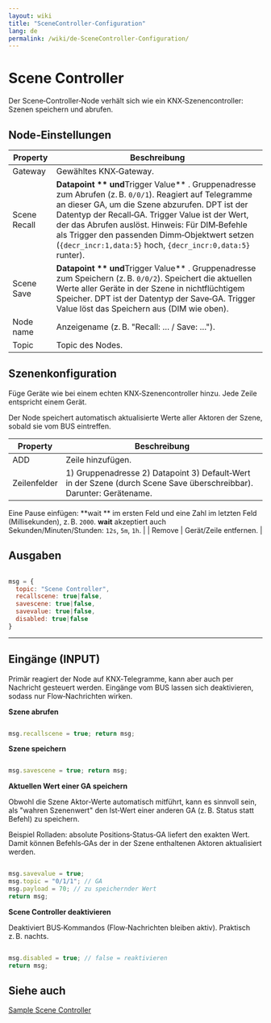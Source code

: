 ```yaml
---
layout: wiki
title: "SceneController-Configuration"
lang: de
permalink: /wiki/de-SceneController-Configuration/
---
```

# Scene Controller

Der Scene‑Controller‑Node verhält sich wie ein KNX‑Szenencontroller: Szenen speichern und abrufen.

## Node‑Einstellungen

| Property | Beschreibung |
|--|--|
| Gateway | Gewähltes KNX‑Gateway. |
| Scene Recall | **Datapoint ** und**Trigger Value** . Gruppenadresse zum Abrufen (z. B. `0/0/1`). Reagiert auf Telegramme an dieser GA, um die Szene abzurufen. DPT ist der Datentyp der Recall‑GA. Trigger Value ist der Wert, der das Abrufen auslöst. Hinweis: Für DIM‑Befehle als Trigger den passenden Dimm‑Objektwert setzen (`{decr_incr:1,data:5}` hoch, `{decr_incr:0,data:5}` runter). |
| Scene Save | **Datapoint ** und**Trigger Value** . Gruppenadresse zum Speichern (z. B. `0/0/2`). Speichert die aktuellen Werte aller Geräte in der Szene in nichtflüchtigem Speicher. DPT ist der Datentyp der Save‑GA. Trigger Value löst das Speichern aus (DIM wie oben). |
| Node name | Anzeigename (z. B. "Recall: … / Save: …"). |
| Topic | Topic des Nodes. |

## Szenenkonfiguration

Füge Geräte wie bei einem echten KNX‑Szenencontroller hinzu. Jede Zeile entspricht einem Gerät.

Der Node speichert automatisch aktualisierte Werte aller Aktoren der Szene, sobald sie vom BUS eintreffen.

| Property | Beschreibung |
|--|--|
| ADD | Zeile hinzufügen. |
| Zeilenfelder | 1) Gruppenadresse 2) Datapoint 3) Default‑Wert in der Szene (durch Scene Save überschreibbar). Darunter: Gerätename.
 Eine Pause einfügen: **wait ** im ersten Feld und eine Zahl im letzten Feld (Millisekunden), z. B. `2000`.
**wait** akzeptiert auch Sekunden/Minuten/Stunden: `12s`, `5m`, `1h`. |
| Remove | Gerät/Zeile entfernen. |

## Ausgaben

```javascript

msg = {
  topic: "Scene Controller",
  recallscene: true|false,
  savescene: true|false,
  savevalue: true|false,
  disabled: true|false
}
```

---

## Eingänge (INPUT)

Primär reagiert der Node auf KNX‑Telegramme, kann aber auch per Nachricht gesteuert werden. Eingänge vom BUS lassen sich deaktivieren, sodass nur Flow‑Nachrichten wirken.

**Szene abrufen**

```javascript

msg.recallscene = true; return msg;
```

**Szene speichern**

```javascript

msg.savescene = true; return msg;
```

**Aktuellen Wert einer GA speichern**

Obwohl die Szene Aktor‑Werte automatisch mitführt, kann es sinnvoll sein, als "wahren Szenenwert" den Ist‑Wert einer anderen GA (z. B. Status statt Befehl) zu speichern.

Beispiel Rolladen: absolute Positions‑Status‑GA liefert den exakten Wert. Damit können Befehls‑GAs der in der Szene enthaltenen Aktoren aktualisiert werden.

```javascript

msg.savevalue = true;
msg.topic = "0/1/1"; // GA
msg.payload = 70; // zu speichernder Wert
return msg;
```

**Scene Controller deaktivieren**

Deaktiviert BUS‑Kommandos (Flow‑Nachrichten bleiben aktiv). Praktisch z. B. nachts.

```javascript

msg.disabled = true; // false = reaktivieren
return msg;
```

## Siehe auch

[Sample Scene Controller](https://supergiovane.github.io/node-red-contrib-knx-ultimate/wiki/Sample-Scene-Node)
